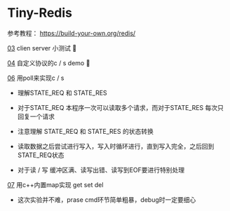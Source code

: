 # Tiny-Redis

参考教程： https://build-your-own.org/redis/

[03](./03/) clien server 小测试 🍿

[04](./04/) 自定义协议的c / s demo  🍿

[06](./06/) 用poll来实现c / s 

- 理解STATE_REQ 和 STATE_RES

- 对于STATE_REQ 本程序一次可以读取多个请求，而对于STATE_RES 每次只回复一个请求

- 注意理解 STATE_REQ 和 STATE_RES 的状态转换

- 读取数据之后尝试进行写入，写入时循环进行，直到写入完全，之后回到 STATE_REQ状态

- 对于读 / 写 缓冲区满、读写出错、读写到EOF要进行特别处理

[07](./07/) 用c++内置map实现 get set del

- 这次实验并不难，prase cmd环节简单粗暴，debug时一定要细心